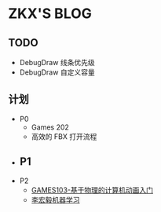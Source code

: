 # ZKX'S BLOG

## TODO

 - DebugDraw 线条优先级
 - DebugDraw 自定义容量

## 计划

- P0
  - Games 202
  - 高效的 FBX 打开流程
- P1
  - 
- P2
  - [GAMES103-基于物理的计算机动画入门](https://www.bilibili.com/video/BV12Q4y1S73g)
  - [李宏毅机器学习](https://www.bilibili.com/video/BV1JE411g7XF)
